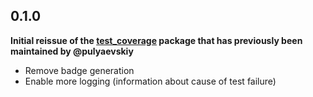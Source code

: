 ## 0.1.0

**Initial reissue of the [test_coverage](https://github.com/pulyaevskiy/test-coverage) package that has previously been maintained by @pulyaevskiy**

* Remove badge generation
* Enable more logging (information about cause of test failure)

